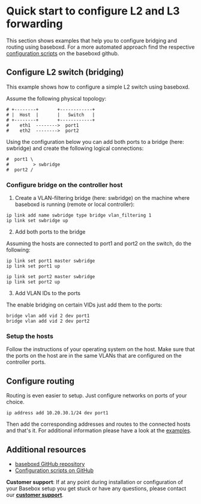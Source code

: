 # Quick start to configure L2 and L3 forwarding

This section shows examples that help you to configure bridging and routing using baseboxd. For a more automated approach find the respective [configuration scripts][bbd-examples] on the baseboxd github.

## Configure L2 switch (bridging)

This example shows how to configure a simple L2 switch using baseboxd.

Assume the following physical topology:

```
# +--------+       +------------+
# |  Host  |       |   Switch   |
# +--------+       +------------+
#    eth1  -------->  port1
#    eth2  -------->  port2
```

Using the configuration below you can add both ports to a bridge (here: swbridge) and create the following logical connections:

```
#  port1 \
#         > swbridge
#  port2 /
```

### Configure bridge on the controller host

1. Create a VLAN-filtering bridge (here: swbridge) on the machine where baseboxd is running (remote or local controller):

```
ip link add name swbridge type bridge vlan_filtering 1
ip link set swbridge up
```

2. Add both ports to the bridge

Assuming the hosts are connected to port1 and port2 on the switch, do the following:

```
ip link set port1 master swbridge
ip link set port1 up

ip link set port2 master swbridge
ip link set port2 up
```

3. Add VLAN IDs to the ports

The enable bridging on certain VIDs just add them to the ports:

```
bridge vlan add vid 2 dev port1
bridge vlan add vid 2 dev port2
```

### Setup the hosts

Follow the instructions of your operating system on the host. Make sure that the ports on the host are in the same VLANs that are configured on the controller ports.

## Configure routing

Routing is even easier to setup. Just configure networks on ports of your choice.

```
ip address add 10.20.30.1/24 dev port1
```

Then add the corresponding addresses and routes to the connected hosts and that's it. For additional information please have a look at the [examples][bbd-examples].


## Additional resources
* [baseboxd GitHub repository][baseboxd]
* [Configuration scripts on GitHub][bbd-examples]

**Customer support**: If at any point during installation or configuration of your Basebox setup you get stuck or have any questions, please contact our **[customer support](../customer_support.html#customer_support)**.

[baseboxd]: https://github.com/basebox (baseboxd on github)
[bbd-examples]: https://github.com/bisdn/basebox/tree/master/examples (baseboxd examples on github)
